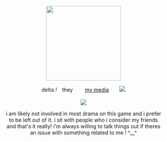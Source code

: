 <link href="style.css" rel="stylesheet" type="text/css" media="all">

<p align="center"> <img src="https://i.pinimg.com/736x/b8/c7/90/b8c7909485763d4705bbc1366f064d6b.jpg" width=200>


<p align="center"> delta <i>!</i> ⠀they ⠀ ⠀ <a href="https://rentry.co/siffrinterests">my media</a>  ⠀ ⠀<img src="https://caterpie.crd.co/assets/images/gallery05/ee54e985.gif?v=f7b7a140">
<br> <br>
  <img src="https://caterpie.crd.co/assets/images/gallery14/82e3da47.png?v=f7b7a140"> 

  <br>
  <p align="center"> i am likely not involved in most drama on this game and i prefer 
    <br> to be left out of it. i sit with people who i consider my friends
    <br> and that's it really! i'm always willing to talk things out if theres
    <br> an issue with something related to me ! ^__^
